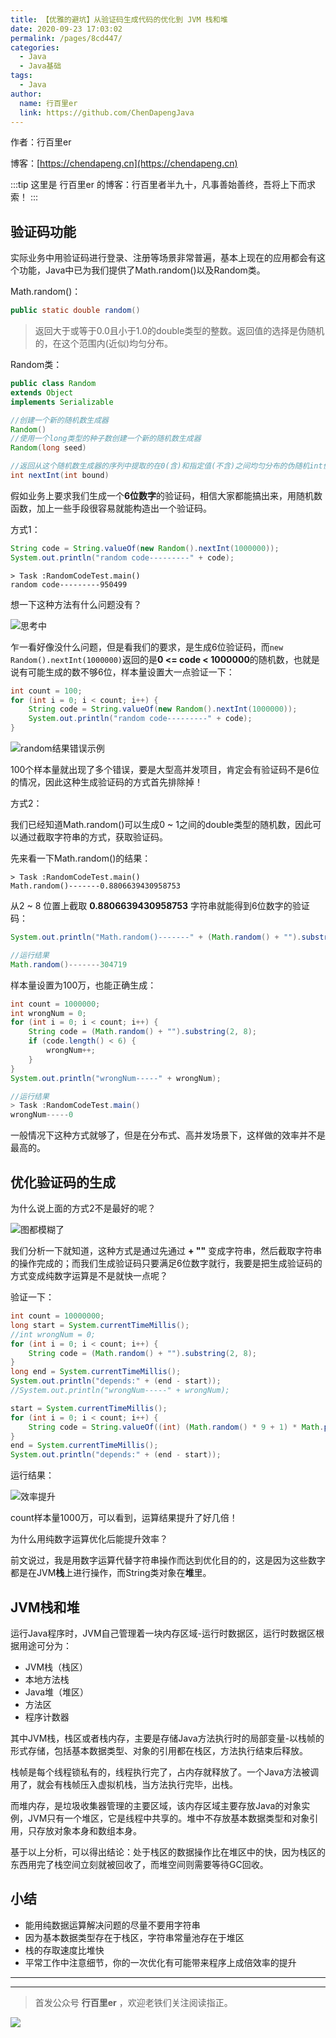 ```yaml
---
title: 【优雅的避坑】从验证码生成代码的优化到 JVM 栈和堆
date: 2020-09-23 17:03:02
permalink: /pages/8cd447/
categories: 
  - Java
  - Java基础
tags: 
  - Java
author: 
  name: 行百里er
  link: https://github.com/ChenDapengJava
---
```



作者：行百里er

博客：[https://chendapeng.cn](https://chendapeng.cn)

:::tip
这里是 行百里er 的博客：行百里者半九十，凡事善始善终，吾将上下而求索！
:::


## 验证码功能

实际业务中用验证码进行登录、注册等场景非常普遍，基本上现在的应用都会有这个功能，Java中已为我们提供了Math.random()以及Random类。

Math.random()：
```java
public static double random()
```
> 返回大于或等于0.0且小于1.0的double类型的整数。返回值的选择是伪随机的，在这个范围内(近似)均匀分布。


Random类：
```java
public class Random
extends Object
implements Serializable

//创建一个新的随机数生成器
Random() 
//使用一个long类型的种子数创建一个新的随机数生成器
Random(long seed) 

//返回从这个随机数生成器的序列中提取的在0(含)和指定值(不含)之间均匀分布的伪随机int值。
int nextInt(int bound) 
```

假如业务上要求我们生成一个**6位数字**的验证码，相信大家都能搞出来，用随机数函数，加上一些手段很容易就能构造出一个验证码。

方式1：
```java
String code = String.valueOf(new Random().nextInt(1000000));
System.out.println("random code---------" + code);
```


```
> Task :RandomCodeTest.main()
random code---------950499
```


想一下这种方法有什么问题没有？

![思考中](https://p3-juejin.byteimg.com/tos-cn-i-k3u1fbpfcp/1a0d9482562e412cbaacc978d46a79af~tplv-k3u1fbpfcp-zoom-1.image)

乍一看好像没什么问题，但是看我们的要求，是生成6位验证码，而`new Random().nextInt(1000000)`返回的是**0 <= code < 1000000**的随机数，也就是说有可能生成的数不够6位，样本量设置大一点验证一下：

```java
int count = 100;
for (int i = 0; i < count; i++) {
    String code = String.valueOf(new Random().nextInt(1000000));
    System.out.println("random code---------" + code);
}
```
![random结果错误示例](https://p3-juejin.byteimg.com/tos-cn-i-k3u1fbpfcp/10f5e4e24e0841babfc5efc97ca04bea~tplv-k3u1fbpfcp-zoom-in-crop-mark:3024:0:0:0.awebp)

100个样本量就出现了多个错误，要是大型高并发项目，肯定会有验证码不是6位的情况，因此这种生成验证码的方式首先排除掉！

方式2：

我们已经知道Math.random()可以生成0 ~ 1之间的double类型的随机数，因此可以通过截取字符串的方式，获取验证码。

先来看一下Math.random()的结果：

```
> Task :RandomCodeTest.main()
Math.random()-------0.8806639430958753
```

从2 ~ 8 位置上截取 **0.8806639430958753** 字符串就能得到6位数字的验证码：

```java
System.out.println("Math.random()-------" + (Math.random() + "").substring(2, 8));

//运行结果
Math.random()-------304719
```

样本量设置为100万，也能正确生成：

```java
int count = 1000000;
int wrongNum = 0;
for (int i = 0; i < count; i++) {
    String code = (Math.random() + "").substring(2, 8);
    if (code.length() < 6) {
        wrongNum++;
    }
}
System.out.println("wrongNum-----" + wrongNum);

//运行结果
> Task :RandomCodeTest.main()
wrongNum-----0
```

一般情况下这种方式就够了，但是在分布式、高并发场景下，这样做的效率并不是最高的。


## 优化验证码的生成

为什么说上面的方式2不是最好的呢？

![图都模糊了](https://p3-juejin.byteimg.com/tos-cn-i-k3u1fbpfcp/84e6798be0e24d5789e8ebdbcc509c6c~tplv-k3u1fbpfcp-zoom-in-crop-mark:3024:0:0:0.awebp)

我们分析一下就知道，这种方式是通过先通过 **+ ""** 变成字符串，然后截取字符串的操作完成的；而我们生成验证码只要满足6位数字就行，我要是把生成验证码的方式变成纯数字运算是不是就快一点呢？

验证一下：

```java
int count = 10000000;
long start = System.currentTimeMillis();
//int wrongNum = 0;
for (int i = 0; i < count; i++) {
    String code = (Math.random() + "").substring(2, 8);
}
long end = System.currentTimeMillis();
System.out.println("depends:" + (end - start));
//System.out.println("wrongNum-----" + wrongNum);

start = System.currentTimeMillis();
for (int i = 0; i < count; i++) {
    String code = String.valueOf((int) (Math.random() * 9 + 1) * Math.pow(10, 5));
}
end = System.currentTimeMillis();
System.out.println("depends:" + (end - start));
```

运行结果：

![效率提升](https://p3-juejin.byteimg.com/tos-cn-i-k3u1fbpfcp/118a4ce3e70f43d19ed69d3e62d1b832~tplv-k3u1fbpfcp-zoom-in-crop-mark:3024:0:0:0.awebp)

count样本量1000万，可以看到，运算结果提升了好几倍！

为什么用纯数字运算优化后能提升效率？

前文说过，我是用数字运算代替字符串操作而达到优化目的的，这是因为这些数字都是在JVM**栈**上进行操作，而String类对象在**堆**里。

## JVM栈和堆

运行Java程序时，JVM自己管理着一块内存区域-运行时数据区，运行时数据区根据用途可分为：
- JVM栈（栈区）
- 本地方法栈
- Java堆（堆区）
- 方法区
- 程序计数器



其中JVM栈，栈区或者栈内存，主要是存储Java方法执行时的局部变量-以栈帧的形式存储，包括基本数据类型、对象的引用都在栈区，方法执行结束后释放。

栈帧是每个线程锁私有的，线程执行完了，占内存就释放了。一个Java方法被调用了，就会有栈帧压入虚拟机栈，当方法执行完毕，出栈。

而堆内存，是垃圾收集器管理的主要区域，该内存区域主要存放Java的对象实例，JVM只有一个堆区，它是线程中共享的。堆中不存放基本数据类型和对象引用，只存放对象本身和数组本身。

基于以上分析，可以得出结论：处于栈区的数据操作比在堆区中的快，因为栈区的东西用完了栈空间立刻就被回收了，而堆空间则需要等待GC回收。

## 小结

- 能用纯数据运算解决问题的尽量不要用字符串
- 因为基本数据类型存在于栈区，字符串常量池存在于堆区
- 栈的存取速度比堆快
- 平常工作中注意细节，你的一次优化有可能带来程序上成倍效率的提升



---

---
> 首发公众号 **行百里er** ，欢迎老铁们关注阅读指正。

![](https://chendapeng.cn/images/about/wxqrcode.png)

